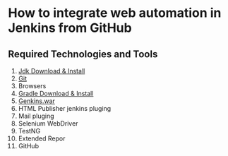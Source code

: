 # How to integrate web automation in Jenkins from GitHub
## Required Technologies and Tools
   1. [Jdk Download & Install](https://www.oracle.com/java/technologies/downloads/)
   2. [Git](https://git-scm.com/downloads)
   3. Browsers
   5. [Gradle Download & Install](https://gradle.org/install/)
   2. [Genkins.war](https://www.jenkins.io/download/)
   6. HTML Publisher jenkins pluging
   7. Mail pluging
   8. Selenium WebDriver
   9. TestNG
   10. Extended Repor
   11. GitHub
 ##       
